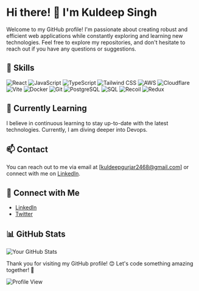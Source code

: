 # Hi there! 👋 I'm Kuldeep Singh

Welcome to my GitHub profile! I'm passionate about creating robust and efficient web applications while constantly exploring and learning new technologies. Feel free to explore my repositories, and don't hesitate to reach out if you have any questions or suggestions.

## 🚀 Skills

![React](https://img.shields.io/badge/React-61DAFB?style=for-the-badge&logo=react&logoColor=white)
![JavaScript](https://img.shields.io/badge/JavaScript-F7DF1E?style=for-the-badge&logo=javascript&logoColor=black)
![TypeScript](https://img.shields.io/badge/TypeScript-007ACC?style=for-the-badge&logo=typescript&logoColor=white)
![Tailwind CSS](https://img.shields.io/badge/Tailwind_CSS-38B2AC?style=for-the-badge&logo=tailwind-css&logoColor=white)
![AWS](https://img.shields.io/badge/AWS-232F3E?style=for-the-badge&logo=amazon-aws&logoColor=white)
![Cloudflare](https://img.shields.io/badge/Cloudflare-F38020?style=for-the-badge&logo=cloudflare&logoColor=white)
![Vite](https://img.shields.io/badge/Vite-646CFF?style=for-the-badge&logo=vite&logoColor=white)
![Docker](https://img.shields.io/badge/Docker-2496ED?style=for-the-badge&logo=docker&logoColor=white)
![Git](https://img.shields.io/badge/Git-F05032?style=for-the-badge&logo=git&logoColor=white)
![PostgreSQL](https://img.shields.io/badge/PostgreSQL-4169E1?style=for-the-badge&logo=postgresql&logoColor=white)
![SQL](https://img.shields.io/badge/SQL-025E8C?style=for-the-badge&logo=sqlite&logoColor=white)
![Recoil](https://img.shields.io/badge/Recoil-4B99E5?style=for-the-badge&logo=recoil&logoColor=white)
![Redux](https://img.shields.io/badge/Redux-764ABC?style=for-the-badge&logo=redux&logoColor=white)
## 🌱 Currently Learning

I believe in continuous learning to stay up-to-date with the latest technologies. Currently, I am diving deeper into Devops.

## 📫 Contact

You can reach out to me via email at [kuldeepgurjar2468@gmail.com] or connect with me on [LinkedIn](https://www.linkedin.com/in/kuldeep-singh-8b4313225/).

## 🔗 Connect with Me

- [LinkedIn](https://www.linkedin.com/in/kuldeep-singh-8b4313225/)
- [Twitter](https://twitter.com/kuldeep10346906)

## 📊 GitHub Stats

![Your GitHub Stats](https://github-readme-stats.vercel.app/api?username=kuldeep246&show_icons=true&theme=radical)

Thank you for visiting my GitHub profile! 😊 Let's code something amazing together! 🚀

![Profile View](https://komarev.com/ghpvc/?username=kuldeep246&color=FAC151)

